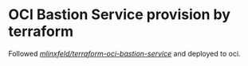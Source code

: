 # OCI Bastion Service provision by terraform

Followed [_mlinxfeld/terraform-oci-bastion-service_](https://github.com/mlinxfeld/terraform-oci-bastion-service) and deployed to oci.

